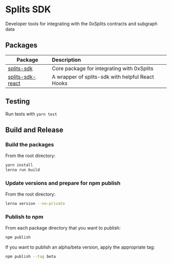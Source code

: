 # Splits SDK

Developer tools for integrating with the 0xSplits contracts and subgraph data

## Packages
| Package                                                   | Description                                                                                                            |
|-----------------------------------------------------------|:-----------------------------------------------------------------------------------------------------------------------|
| [splits-sdk](/packages/splits-sdk)  | Core package for integrating with 0xSplits                                                                           |
| [splits-sdk-react](/packages/splits-sdk-react)      | A wrapper of splits-sdk with helpful React Hooks                                                                    |


## Testing
 Run tests with `yarn test`

## Build and Release

### Build the packages
From the root directory:

```bash
yarn install
lerna run build
```

### Update versions and prepare for npm publish
From the root directory:

```bash
lerna version --no-private
```

### Publish to npm
From each package directory that you want to publish:

```bash
npm publish
```

If you want to publish an alpha/beta version, apply the appropriate tag:
```bash
npm publish --tag beta
```
